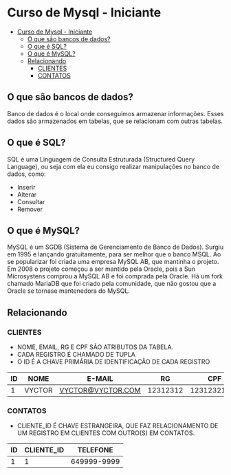 # Curso de Mysql - Iniciante

- [Curso de Mysql - Iniciante](#curso-de-mysql---iniciante)
  - [O que são bancos de dados?](#o-que-são-bancos-de-dados)
  - [O que é SQL?](#o-que-é-sql)
  - [O que é MySQL?](#o-que-é-mysql)
  - [Relacionando](#relacionando)
    - [CLIENTES](#clientes)
    - [CONTATOS](#contatos)

## O que são bancos de dados?

Banco de dados é o local onde conseguimos armazenar informações. Esses dados são
armazenados em tabelas, que se relacionam com outras tabelas.

## O que é SQL?

SQL é uma Linguagem de Consulta Estruturada (Structured Query Language), ou seja
com ela eu consigo realizar manipulações no banco de dados, como:

- Inserir
- Alterar
- Consultar
- Remover

## O que é MySQL?

MySQL é um SGDB (Sistema de Gerenciamento de Banco de Dados). Surgiu em 1995 e
lançando gratuitamente, para ser melhor que o banco MSQL. Ao se popularizar foi
criada uma empresa MySQL AB, que mantinha o projeto. Em 2008 o projeto começou a
ser mantido pela Oracle, pois a Sun Microsystens comprou a MySQL AB e foi comprada
pela Oracle.
Há um fork chamado MariaDB que foi criado pela comunidade, que não gostou que a
Oracle se tornase mantenedora do MySQL.

## Relacionando

### CLIENTES

- NOME, EMAIL, RG E CPF SÃO ATRIBUTOS DA TABELA.
- CADA REGISTRO É CHAMADO DE TUPLA
- O ID É A CHAVE PRIMÁRIA DE IDENTIFICAÇÃO DE CADA REGISTRO

| ID  | NOME   | E-MAIL            | RG       | CPF         |
| --- | ------ | ----------------- | -------- | ----------- |
| 1   | VYCTOR | VYCTOR@VYCTOR.COM | 12312312 | 12312321321 |

### CONTATOS

- CLIENTE_ID É CHAVE ESTRANGEIRA, QUE FAZ RELACIONAMENTO DE UM REGISTRO EM CLIENTES COM OUTRO(S) EM CONTATOS.

| ID  | CLIENTE_ID | TELEFONE    |
| --- | ---------- | ----------- |
| 1   | 1          | 649999-9999 |
